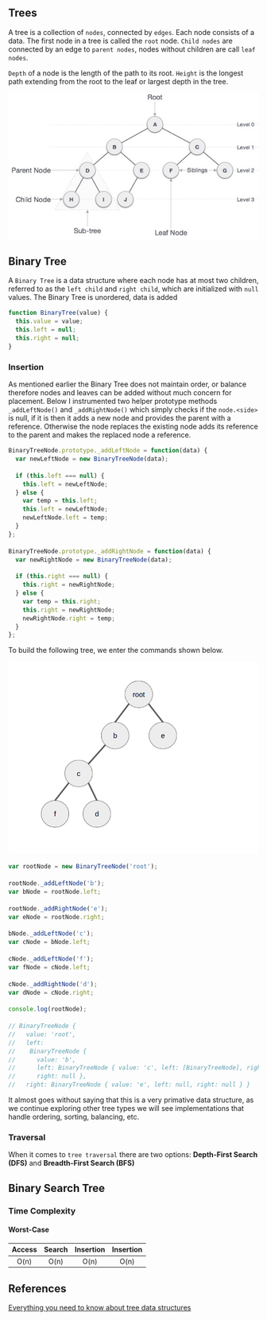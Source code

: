 ## Trees

A tree is a collection of `nodes`, connected by `edges`. Each node consists of a data. The first node in a tree is called the `root` node. `Child nodes` are connected by an edge to `parent nodes`, nodes without children are call `leaf nodes`.

`Depth` of a node is the length of the path to its root. `Height` is the longest path extending from the root to the leaf or largest depth in the tree.

![fig1](/Trees/images/fig1.jpg)

## Binary Tree

A `Binary Tree` is a data structure where each node has at most two children, referred to as the `left child` and `right child`, which are initialized with `null` values. The Binary Tree is unordered, data is added

```js
function BinaryTree(value) {
  this.value = value;
  this.left = null;
  this.right = null;
}
```

### Insertion

As mentioned earlier the Binary Tree does not maintain order, or balance therefore nodes and leaves can be added without much concern for placement. Below I instrumented two helper prototype methods `_addLeftNode()` and `_addRightNode()` which simply checks if the `node.<side>` is null, if it is then it adds a new node and provides the parent with a reference. Otherwise the node replaces the existing node adds its reference to the parent and makes the replaced node a reference.

```js
BinaryTreeNode.prototype._addLeftNode = function(data) {
  var newLeftNode = new BinaryTreeNode(data);

  if (this.left === null) {
    this.left = newLeftNode;
  } else {
    var temp = this.left;
    this.left = newLeftNode;
    newLeftNode.left = temp;
  }
};

BinaryTreeNode.prototype._addRightNode = function(data) {
  var newRightNode = new BinaryTreeNode(data);

  if (this.right === null) {
    this.right = newRightNode;
  } else {
    var temp = this.right;
    this.right = newRightNode;
    newRightNode.right = temp;
  }
};
```

To build the following tree, we enter the commands shown below.

![fig2](/Trees/images/fig2.png)

```js
var rootNode = new BinaryTreeNode('root');

rootNode._addLeftNode('b');
var bNode = rootNode.left;

rootNode._addRightNode('e');
var eNode = rootNode.right;

bNode._addLeftNode('c');
var cNode = bNode.left;

cNode._addLeftNode('f');
var fNode = cNode.left;

cNode._addRightNode('d');
var dNode = cNode.right;

console.log(rootNode);

// BinaryTreeNode {
//   value: 'root',
//   left:
//    BinaryTreeNode {
//      value: 'b',
//      left: BinaryTreeNode { value: 'c', left: [BinaryTreeNode], right: [BinaryTreeNode] },
//      right: null },
//   right: BinaryTreeNode { value: 'e', left: null, right: null } }
```

It almost goes without saying that this is a very primative data structure, as we continue exploring other tree types we will see implementations that handle ordering, sorting, balancing, etc.

### Traversal

When it comes to `tree traversal` there are two options: **Depth-First Search (DFS)** and **Breadth-First Search (BFS)**

## Binary Search Tree

### Time Complexity

#### Worst-Case

| Access | Search | Insertion | Insertion |
| :----: | :----: | :-------: | :-------: |
|  O(n)  |  O(n)  |   O(n)    |   O(n)    |

## References

[Everything you need to know about tree data structures](https://medium.freecodecamp.org/all-you-need-to-know-about-tree-data-structures-bceacb85490c)
